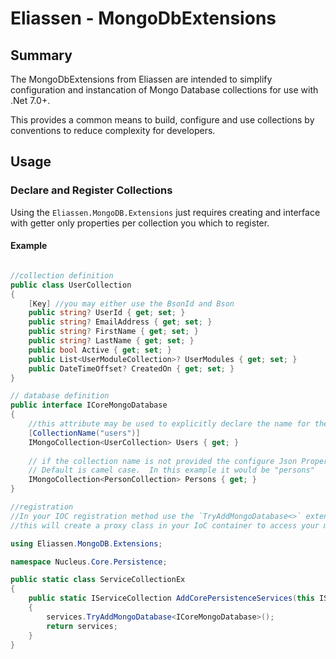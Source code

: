 # Eliassen - MongoDbExtensions

## Summary

The MongoDbExtensions from Eliassen are intended to simplify configuration and instancation of Mongo Database collections for use with .Net 7.0+.

This provides a common means to build, configure and use collections by conventions to reduce complexity for developers. 

## Usage

### Declare and Register Collections 

Using the `Eliassen.MongoDB.Extensions` just requires creating and interface with getter only properties per collection you which to register.  

#### Example

```csharp

//collection definition
public class UserCollection
{
    [Key] //you may either use the BsonId and Bson
    public string? UserId { get; set; }
    public string? EmailAddress { get; set; }
    public string? FirstName { get; set; }
    public string? LastName { get; set; }
    public bool Active { get; set; }
    public List<UserModuleCollection>? UserModules { get; set; }
    public DateTimeOffset? CreatedOn { get; set; }
}

// database definition
public interface ICoreMongoDatabase
{
    //this attribute may be used to explicitly declare the name for the related collection in MongoDB
    [CollectionName("users")] 
    IMongoCollection<UserCollection> Users { get; }
    
    // if the collection name is not provided the configure Json Property Naming Policy will be used.  
    // Default is camel case.  In this example it would be "persons"
    IMongoCollection<PersonCollection> Persons { get; }
}

//registration
//In your IOC registration method use the `TryAddMongoDatabase<>` extension method from the `Eliassen.MongoDb.Extensions` namespace.
//this will create a proxy class in your IoC container to access your mongodb

using Eliassen.MongoDB.Extensions;

namespace Nucleus.Core.Persistence;

public static class ServiceCollectionEx
{
    public static IServiceCollection AddCorePersistenceServices(this IServiceCollection services)
    {
        services.TryAddMongoDatabase<ICoreMongoDatabase>();
        return services;
    }
}
```
